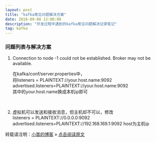 ```yaml
---
layout: post
title: "kafka常见问题解决方案"
date: 2018-09-08 12:00:00
description: "开发过程中遇到的kafka常见问题解决记录笔记"
tag: kafka
---
```

     

### 问题列表与解决方案

1. Connection to node -1 could not be established. Broker may not be available.
    
    在kafka/conf/server.properties中，  
    将listeners = PLAINTEXT://your.host.name:9092  advertised.listeners=PLAINTEXT://your.host.name:9092  
    其中的your.host.name换成本机ip即可  

<br>

2. 虚拟机可以发送和接收消息，但主机却不可以，修改  
    listeners = PLAINTEXT://0.0.0.0:9092
    advertised.listeners=PLAINTEXT://192.168.169.1:9092     host为主机ip

转载请注明：[小嵩的博客](http://changs.top) » [点击阅读原文](http://changs.top/2018/09/android-upgrade-runself/)
